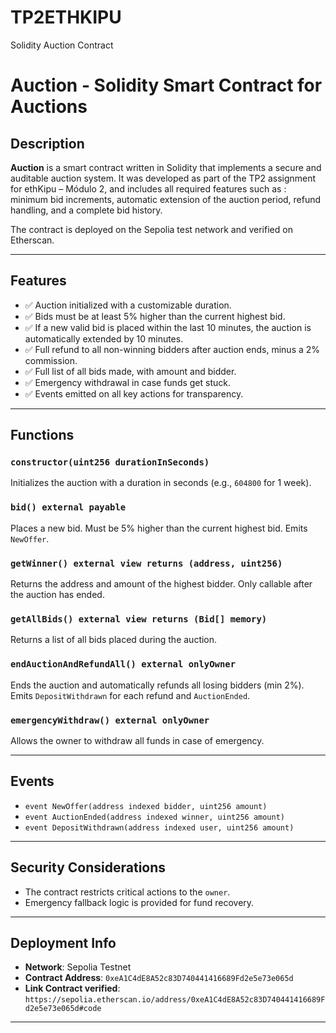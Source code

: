 # TP2ETHKIPU
Solidity Auction Contract

# Auction - Solidity Smart Contract for Auctions

## Description

**Auction** is a smart contract written in Solidity that implements a secure and auditable auction system. 
It was developed as part of the TP2 assignment for ethKipu – Módulo 2,
and includes all required features such as : minimum bid increments, automatic extension of the auction period, refund handling, and a complete bid history.

The contract is deployed on the Sepolia test network and verified on Etherscan.

---

## Features

- ✅ Auction initialized with a customizable duration.
- ✅ Bids must be at least 5% higher than the current highest bid.
- ✅ If a new valid bid is placed within the last 10 minutes, the auction is automatically extended by 10 minutes.
- ✅ Full refund to all non-winning bidders after auction ends, minus a 2% commission.
- ✅ Full list of all bids made, with amount and bidder.
- ✅ Emergency withdrawal in case funds get stuck.
- ✅ Events emitted on all key actions for transparency.

---

## Functions

### `constructor(uint256 durationInSeconds)`
Initializes the auction with a duration in seconds (e.g., `604800` for 1 week).

### `bid() external payable`
Places a new bid. Must be 5% higher than the current highest bid. Emits `NewOffer`.

### `getWinner() external view returns (address, uint256)`
Returns the address and amount of the highest bidder. Only callable after the auction has ended.

### `getAllBids() external view returns (Bid[] memory)`
Returns a list of all bids placed during the auction.

### `endAuctionAndRefundAll() external onlyOwner`
Ends the auction and automatically refunds all losing bidders (min 2%). Emits `DepositWithdrawn` for each refund and `AuctionEnded`.

### `emergencyWithdraw() external onlyOwner`
Allows the owner to withdraw all funds in case of emergency.

---

## Events

- `event NewOffer(address indexed bidder, uint256 amount)`
- `event AuctionEnded(address indexed winner, uint256 amount)`
- `event DepositWithdrawn(address indexed user, uint256 amount)`

---

## Security Considerations

- The contract restricts critical actions to the `owner`.
- Emergency fallback logic is provided for fund recovery.

---

## Deployment Info

- **Network**: Sepolia Testnet  
- **Contract Address**: `0xeA1C4dE8A52c83D740441416689Fd2e5e73e065d`  
- **Link Contract verified**: `https://sepolia.etherscan.io/address/0xeA1C4dE8A52c83D740441416689Fd2e5e73e065d#code`
---
